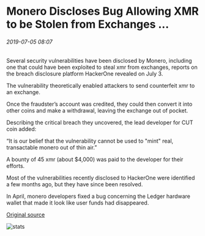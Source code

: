 # Monero Discloses Bug Allowing XMR to be Stolen from Exchanges ...

###### 2019-07-05 08:07

Several security vulnerabilities have been disclosed by Monero, including one that could have been exploited to steal xmr from exchanges, reports on the breach disclosure platform HackerOne revealed on July 3.

The vulnerability theoretically enabled attackers to send counterfeit xmr to an exchange.

Once the fraudster’s account was credited, they could then convert it into other coins and make a withdrawal, leaving the exchange out of pocket.

Describing the critical breach they uncovered, the lead developer for CUT coin added:

“It is our belief that the vulnerability cannot be used to "mint" real, transactable monero out of thin air.”

A bounty of 45 xmr (about $4,000) was paid to the developer for their efforts.

Most of the vulnerabilities recently disclosed to HackerOne were identified a few months ago, but they have since been resolved.

In April, monero developers fixed a bug concerning the Ledger hardware wallet that made it look like user funds had disappeared.

[Original source](https://cointelegraph.com/news/monero-discloses-bug-allowing-xmr-to-be-stolen-from-exchanges)

![stats](https://c.statcounter.com/11760860/0/a89fa40b/1/ "stats")